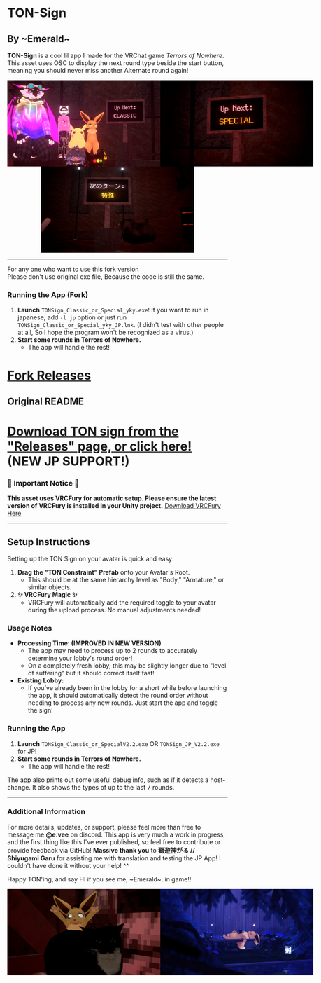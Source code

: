 # TON-Sign

## By \~Emerald~

**TON-Sign** is a cool lil app I made for the VRChat game _Terrors of Nowhere_. This asset uses OSC to display the next
round type beside the start button, meaning you should never miss another Alternate round again!

<div style="display: flex; justify-content: space-around;">
  <img src="Screenshot/VRCPreview.jpg" alt="Thanks to the people who helped me test!" width="350"/>
  <img src="Screenshot/VRCPreview2.jpg" alt="Preview Photo" width="350"/>
</div>

<div style="display: flex; justify-content: space-around;">
  <img src="Screenshot/VRCPreview_JP.png" alt="Preview Photo Japanese" width="350"/>
</div>

---

For any one who want to use this fork version  
Please don't use original exe file, Because the code is still the same.

### Running the App (Fork)

1. **Launch** `TONSign_Classic_or_Special_yky.exe`! if you want to run in japanese, add `-l jp` option or just
   run `TONSign_Classic_or_Special_yky_JP.lnk`. (I didn't test with other people at all, So I hope the program won't be
   recognized as a virus.)
2. **Start some rounds in Terrors of Nowhere.**
    - The app will handle the rest!

# [Fork Releases](https://github.com/T2PeNBiX99wcoxKv3A4g/TON-Sign/releases/latest)

## Original README

# [Download TON sign from the "Releases" page, or click here!](https://github.com/Emmyvee/TON-Sign/releases/latest) (NEW JP SUPPORT!)

### 🚨 Important Notice 🚨

**This asset uses VRCFury for automatic setup. Please ensure the latest version of VRCFury is installed in your Unity
project.**
[Download VRCFury Here](https://vrcfury.com/download)

---

## Setup Instructions

Setting up the TON Sign on your avatar is quick and easy:

1. **Drag the "TON Constraint" Prefab** onto your Avatar's Root.
    - This should be at the same hierarchy level as "Body," "Armature," or similar objects.
2. **✨ VRCFury Magic ✨**
    - VRCFury will automatically add the required toggle to your avatar during the upload process. No manual adjustments
      needed!

### Usage Notes

- **Processing Time: (IMPROVED IN NEW VERSION)**
    - The app may need to process up to 2 rounds to accurately determine your lobby's round order!
    - On a completely fresh lobby, this may be slightly longer due to "level of suffering" but it should correct itself
      fast!
- **Existing Lobby:**
    - If you’ve already been in the lobby for a short while before launching the app, it should automatically detect the
      round order without needing to process any new rounds. Just start the app and toggle the sign!

### Running the App

1. **Launch** `TONSign_Classic_or_SpecialV2.2.exe` OR `TONSign_JP_V2.2.exe` for JP!
2. **Start some rounds in Terrors of Nowhere.**
    - The app will handle the rest!

The app also prints out some useful debug info, such as if it detects a host-change. It also shows the types of up to
the last 7 rounds.

---

### Additional Information

For more details, updates, or support, please feel more than free to message me **@e.vee** on discord. This app is very
much a work in progress, and the first thing like this I've ever published, so feel free to contribute or provide
feedback via GitHub!
**Massive thank you** to **獅遊神がる // Shiyugami Garu** for assisting me with translation and testing the JP App! I
couldn't have done it without your help! ^^

Happy TON'ing, and say HI if you see me, \~Emerald~, in game!!

<div style="display: flex; justify-content: space-around;">
  <img src="Screenshot/anotherEevee.jpg" alt="yippeee" width="350"/>
  <img src="Screenshot/sleebyvee_zzz.jpg" alt="so sleepy zzz" width="350"/>
</div>
